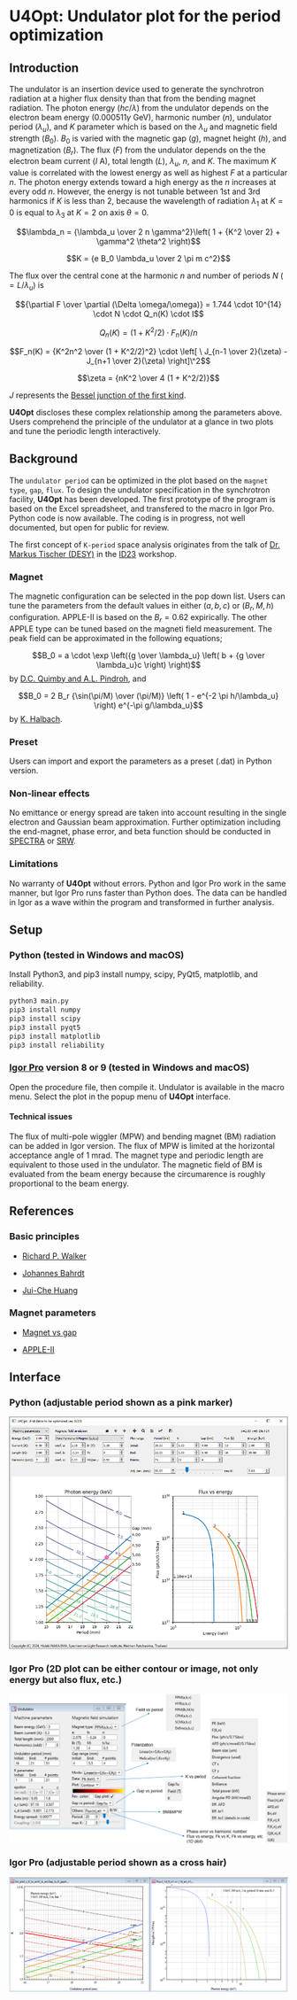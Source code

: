 # U4Opt: Undulator plot for the period optimization

## Introduction

The undulator is an insertion device used to generate the synchrotron radiation at a higher flux density than that from the bending magnet radiation. The photon energy ($hc/\lambda$) from the undulator depends on the electron beam energy ($0.000511\gamma$ GeV), harmonic number ($n$), undulator period ($\lambda_u$), and $K$ parameter which is based on the $\lambda_u$ and magnetic field strength ($B_0$). $B_0$ is varied with the magnetic gap ($g$),  magnet height ($h$), and magnetization ($B_r$). The  flux ($F$) from the undulator depends on the the electron beam current ($I$ A), total length ($L$), $\lambda_u$, $n$, and $K$. The maximum $K$ value is correlated with the lowest energy as well as highest $F$ at a particular $n$. The photon energy extends toward a high energy as the $n$ increases at every odd $n$. However, the energy is not tunable between 1st and 3rd harmonics if $K$ is less than 2, because the wavelength of radiation $\lambda_1$ at $K=0$ is equal to $\lambda_3$ at $K=2$ on axis $\theta = 0$.

$$\lambda_n = {\lambda_u \over 2 n \gamma^2}\left( 1 + {K^2 \over 2} + \gamma^2 \theta^2 \right)$$

$$K = {e B_0 \lambda_u \over 2 \pi m c^2}$$

The flux over the central cone at the harmonic $n$ and number of periods $N$ ($=L/\lambda_u$) is

$${\partial F \over \partial (\Delta \omega/\omega)} = 1.744 \cdot 10^{14} \cdot N \cdot Q_n(K) \cdot I$$

$$Q_n(K) = (1+K^2/2) \cdot F_n(K)/n$$

$$F_n(K) = {K^2n^2 \over (1 + K^2/2)^2} \cdot \left[ \ J_{n-1 \over 2}(\zeta) - J_{n+1 \over 2}(\zeta) \right]\^2$$

$$\zeta = {nK^2 \over 4 (1 + K^2/2)}$$

$J$ represents the [Bessel junction of the first kind](https://en.wikipedia.org/wiki/Bessel_function).

**U4Opt** discloses these complex relationship among the parameters above. Users comprehend the principle of the undulator at a glance in two plots and tune the periodic length interactively.



## Background

The `undulator period` can be optimized in the plot based on the `magnet type`, `gap`, `flux`. To design the undulator specification in the synchrotron facility, **U4Opt** has been developed. The first prototype of the program is based on the Excel spreadsheet, and transfered to the macro in Igor Pro. Python code is now available. The coding is in progress, not well documented, but open for public for review. 

The first concept of `K-period` space analysis originates from the talk of [Dr. Markus Tischer (DESY)](https://photon-science.desy.de/research/technical_groups/undulators/group_members/index_eng.html) in the [ID23](https://aps.anl.gov/Magnetic-Devices/Workshops-Proceedings/ID-23) workshop.

### Magnet

The magnetic configuration can be selected in the pop down list. Users can tune the parameters from the default values in either ($a, b, c$) or ($B_r, M, h$) configuration. APPLE-II is based on the $B_r = 0.62$ expirically. The other APPLE type can be tuned based on the magneti field measurement. The peak field can be approximated in the following equations;

$$B_0 = a \cdot \exp \left({g \over \lambda_u} \left( b + {g \over \lambda_u}c \right) \right)$$ by [D.C. Quimby and A.L. Pindroh](https://doi.org/10.1063/1.1139284), and

$$B_0 = 2 B_r {\sin(\pi/M) \over (\pi/M)} \left( 1 - e^{-2 \pi h/\lambda_u} \right) e^{-\pi g/\lambda_u}$$ by [K. Halbach](https://doi.org/10.1016/0029-554X(81)90477-8).

### Preset

Users can import and export the parameters as a preset (.dat) in Python version.

### Non-linear effects

No emittance or energy spread are taken into account resulting in the single electron and Gaussian beam approximation. Further optimization including the end-magnet, phase error, and beta function should be conducted in [SPECTRA](https://spectrax.org/spectra/) or [SRW](https://www.aps.anl.gov/Science/Scientific-Software/OASYS). 

### Limitations

No warranty of **U4Opt** without errors. Python and Igor Pro work in the same manner, but Igor Pro runs faster than Python does. The data can be handled in Igor as a wave within the program and transformed in further analysis.

## Setup

### Python (tested in Windows and macOS)

Install Python3, and pip3 install numpy, scipy, PyQt5, matplotlib, and reliability. 

```
python3 main.py
pip3 install numpy
pip3 install scipy
pip3 install pyqt5
pip3 install matplotlib
pip3 install reliability
```

### [Igor Pro](https://www.wavemetrics.com/) version 8 or 9 (tested in Windows and macOS)

Open the procedure file, then compile it. Undulator is available in the macro menu. Select the plot in the popup menu of **U4Opt** interface.

#### Technical issues

The flux of multi-pole wiggler (MPW) and bending magnet (BM) radiation can be added in Igor version. The flux of MPW is limited at the horizontal acceptance angle of 1 mrad. The magnet type and periodic length are equivalent to those used in the undulator. The magnetic field of BM is evaluated from the beam energy because the circumarence is roughly proportional to the beam energy.



## References

### Basic principles

- [Richard P. Walker](https://indico.ictp.it/event/a02011/contribution/1)

- [Johannes Bahrdt](http://dx.doi.org/10.5170/CERN-2006-002.441)

- [Jui-Che Huang](https://doi.org/10.1103/PhysRevAccelBeams.20.064801)

### Magnet parameters

- [Magnet vs gap](https://doi.org/10.1016/S0168-9002(00)00544-1)

- [APPLE-II](https://www.aps.anl.gov/files/APS-sync/lsnotes/files/APS_1418272.pdf)

## Interface

### Python (adjustable period shown as a pink marker)

![Python_u4opt.PNG](/Images/Python_u4opt.PNG)

### Igor Pro (2D plot can be either contour or image, not only energy but also flux, etc.)

![IgorPro_undulator.PNG](/Images/IgorPro_undulator_interface.PNG)

### Igor Pro (adjustable period shown as a cross hair)

![IgorPro_undulator.PNG](/Images/IgorPro_undulator1.PNG)


